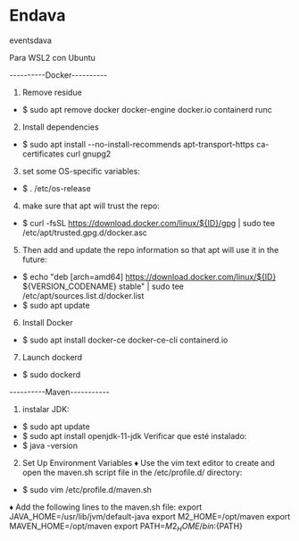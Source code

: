 # Endava
eventsdava

Para WSL2 con Ubuntu

----------Docker----------
1) Remove residue
- $ sudo apt remove docker docker-engine docker.io containerd runc
2) Install dependencies
- $ sudo apt install --no-install-recommends apt-transport-https ca-certificates curl gnupg2
3) set some OS-specific variables:
- $ . /etc/os-release
4) make sure that apt will trust the repo:
- $ curl -fsSL https://download.docker.com/linux/${ID}/gpg | sudo tee /etc/apt/trusted.gpg.d/docker.asc
5) Then add and update the repo information so that apt will use it in the future:
- $ echo "deb [arch=amd64] https://download.docker.com/linux/${ID} ${VERSION_CODENAME} stable" | sudo tee /etc/apt/sources.list.d/docker.list
- $ sudo apt update
6) Install Docker
- $ sudo apt install docker-ce docker-ce-cli containerd.io
7) Launch dockerd
- $ sudo dockerd

----------Maven-----------
1) instalar JDK:
- $ sudo apt update
- $ sudo apt install openjdk-11-jdk
Verificar que esté instalado:
- $ java -version

2) Set Up Environment Variables
♦ Use the vim text editor to create and open the maven.sh script file in the /etc/profile.d/ directory:
- $ sudo vim /etc/profile.d/maven.sh

♦ Add the following lines to the maven.sh file:
export JAVA_HOME=/usr/lib/jvm/default-java
export M2_HOME=/opt/maven
export MAVEN_HOME=/opt/maven
export PATH=${M2_HOME}/bin:${PATH}
